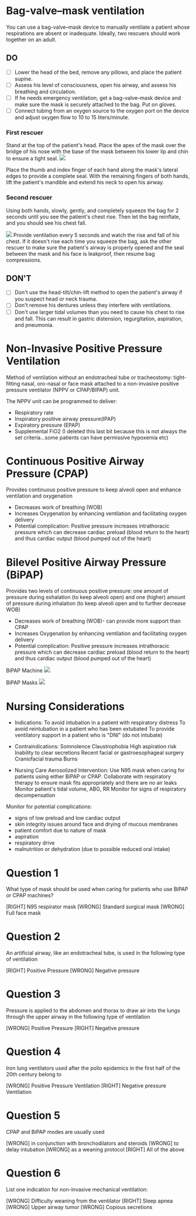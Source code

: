 # Bag-valve–mask ventilation
You can use a bag-valve–mask device to manually ventilate a patient whose respirations are absent or inadequate. Ideally, two rescuers should work together on an adult.

## DO
- [ ] Lower the head of the bed, remove any pillows, and place the patient supine.
- [ ] Assess his level of consciousness, open his airway, and assess his breathing and circulation.
- [ ] If he needs emergency ventilation, get a bag-valve–mask device and make sure the mask is securely attached to the bag. Put on gloves.
- [ ] Connect tubing from an oxygen source to the oxygen port on the device and adjust oxygen flow to 10 to 15 liters/minute.

### First rescuer

Stand at the top of the patient's head. Place the apex of the mask over the bridge of his nose with the base of the mask between his lower lip and chin to ensure a tight seal.
![](assets/ambu_1.jpeg)

Place the thumb and index finger of each hand along the mask's lateral edges to provide a complete seal. With the remaining fingers of both hands, lift the patient's mandible and extend his neck to open his airway.

### Second rescuer

Using both hands, slowly, gently, and completely squeeze the bag for 2 seconds until you see the patient's chest rise. Then let the bag reinflate, and you should see his chest fall.

![](assets/ambu_2.jpeg)
Provide ventilation every 5 seconds and watch the rise and fall of his chest. If it doesn't rise each time you squeeze the bag, ask the other rescuer to make sure the patient's airway is properly opened and the seal between the mask and his face is leakproof, then resume bag compressions.

## DON'T
- [ ] Don't use the head-tilt/chin-lift method to open the patient's airway if you suspect head or neck trauma.
- [ ] Don't remove his dentures unless they interfere with ventilations.
- [ ] Don't use larger tidal volumes than you need to cause his chest to rise and fall. This can result in gastric distension, regurgitation, aspiration, and pneumonia.

# Non-Invasive Positive Pressure Ventilation

Method of ventilation without an endotracheal tube or tracheostomy: tight-fitting nasal, oro-nasal or face mask attached to a non-invasive positive pressure ventilator (NPPV or CPAP/BIPAP) unit.

The NPPV unit can be programmed to deliver:

* Respiratory rate
* Inspiratory positive airway pressure(IPAP)
* Expiratory pressure (EPAP)
* Supplemental FiO2 (I deleted this last bit because this is not always the set criteria...some patients can have permissive hypoxemia etc)

# Continuous Positive Airway Pressure (CPAP)
Provides continuous positive pressure to keep alveoli open and enhance ventilation and oxygenation
* Decreases work of breathing (WOB)
* Increases Oxygenation by enhancing ventilation and facilitating oxygen delivery
* Potential complication: Positive pressure increases intrathoracic pressure which can decrease cardiac preload (blood return to the heart) and thus cardiac output (blood pumped out of the heart)

# Bilevel Positive Airway Pressure (BiPAP)
Provides two levels of continuous positive pressure: one amount of pressure during exhalation (to keep alveoli open) and one (higher) amount of pressure during inhalation (to keep alveoli open and to further decrease WOB)
* Decreases work of breathing (WOB)- can provide more support than CPAP
* Increases Oxygenation by enhancing ventilation and facilitating oxygen delivery
* Potential complication: Positive pressure increases intrathoracic pressure which can decrease cardiac preload (blood return to the heart) and thus cardiac output (blood pumped out of the heart)

BiPAP Machine
![](assets/bipap-machine.png)

BiPAP Masks
![](assets/bipap-masks.png)

# Nursing Considerations

* Indications:
To avoid intubation in a patient with respiratory distress
To avoid reintubation in a patient who has been extubated
To provide ventilatory support in a patient who is "DNI" (do not intubate)

* Contraindications:
Somnolence
Claustrophobia
High aspiration risk
Inability to clear secretions
Recent facial or gastroesophageal surgery
Craniofacial trauma
Burns

* Nursing Care
Aerosolized Intervention: Use N95 mask when caring for patients using either BiPAP or CPAP.
Collaborate with respiratory therapy to ensure mask fits appropriately and there are no air leaks
Monitor patient's tidal volume, ABG, RR
Monitor for signs of respiratory decompensation

Monitor for potential complications:
* signs of low preload and low cardiac output
* skin integrity issues around face and drying of mucous membranes
* patient comfort due to nature of mask
* aspiration
* respiratory drive
* malnutrition or dehydration (due to possible reduced oral intake)


# Question 1
What type of mask should be used when caring for patients who use BiPAP or CPAP machines?

[RIGHT] N95 respirator mask
[WRONG] Standard surgical mask
[WRONG] Full face mask

# Question 2
An artificial airway, like an endotracheal tube, is used in the following type of ventilation

[RIGHT] Positive Pressure
[WRONG] Negative pressure

# Question 3
Pressure is applied to the abdomen and thorax to draw air into the lungs through the upper airway in the following type of ventilation

[WRONG] Positive Pressure
[RIGHT] Negative pressure

# Question 4
Iron lung ventilators used after the polio epidemics in the first half of the 20th century belong to

[WRONG] Positive Pressure Ventilation
[RIGHT] Negative pressure Ventilation

# Question 5
CPAP and BiPAP modes are usually used

[WRONG] in conjunction with bronchodilators and steroids
[WRONG] to delay intubation
[WRONG] as a weaning protocol
[RIGHT] All of the above

# Question 6
List one indication for non-invasive mechanical ventilation:

[WRONG] Difficulty weaning from the ventilator
[RIGHT] Sleep apnea
[WRONG] Upper airway tumor
[WRONG] Copious secretions

